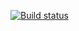 [![Build status](https://ci.appveyor.com/api/projects/status/npil7j1n0kde1qsb?svg=true)](https://ci.appveyor.com/project/Yaroslavcher/aqa-2-3-2-testmode)

